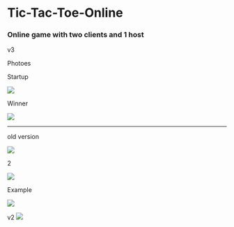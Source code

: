 # Tic-Tac-Toe-Online

### Online game with two clients and 1 host

v3

Photoes

Startup

![](https://github.com/Stas-inside/Tic-Tac-Toe-Online/blob/main/Photoes/Screenshot%20(515).png)

Winner

![](https://github.com/Stas-inside/Tic-Tac-Toe-Online/blob/main/Photoes/Screenshot%20(517).png)

---
old version

![](https://github.com/Stas-inside/Tic-Tac-Toe-Online/blob/main/Photoes/Screenshot%20(387).png)

2

![](https://github.com/Stas-inside/Tic-Tac-Toe-Online/blob/main/Photoes/Screenshot%20(388).png)

Example

![](https://github.com/Stas-inside/Tic-Tac-Toe-Online/blob/main/Photoes/Screenshot%20(389).png)

v2
![](https://github.com/Stas-inside/Tic-Tac-Toe-Online/blob/main/Photoes/Capture.PNG)

